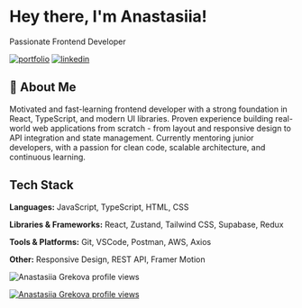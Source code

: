 
# Hey there, I'm Anastasiia! 

Passionate Frontend Developer


[![portfolio](https://img.shields.io/badge/my_portfolio-000?style=for-the-badge&logo=ko-fi&logoColor=white)](https://anastasiia-grekova.vercel.app/)
[![linkedin](https://img.shields.io/badge/linkedin-0A66C2?style=for-the-badge&logo=linkedin&logoColor=white)](https://www.linkedin.com/in/anastasiia-grekova-1a0198317)


## 🚀 About Me
Motivated and fast-learning frontend developer with a strong foundation in React, TypeScript,
and modern UI libraries. Proven experience building real-world web applications from scratch -
from layout and responsive design to API integration and state management. Currently
mentoring junior developers, with a passion for clean code, scalable architecture, and
continuous learning.



## Tech Stack

**Languages:** JavaScript, TypeScript, HTML, CSS

**Libraries & Frameworks:** React, Zustand, Tailwind CSS, Supabase, Redux

**Tools & Platforms:** Git, VSCode, Postman, AWS, Axios

**Other:** Responsive Design, REST API, Framer Motion

![Anastasiia Grekova profile views](http://github-profile-summary-cards.vercel.app/api/cards/profile-details?username=anastasiia-hrekova&theme=nord_bright)


[![Anastasiia Grekova profile views](https://u8views.com/api/v1/github/profiles/174583003/views/day-week-month-total-count.svg)](https://u8views.com/github/anastasiia-hrekova)
